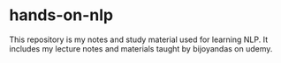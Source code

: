# hands-on-nlp
This repository is my notes and study material used for learning NLP. It includes my lecture notes and materials taught by bijoyandas on udemy.
